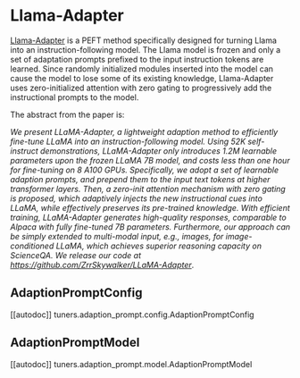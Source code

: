 <!--Copyright 2023 The HuggingFace Team. All rights reserved.

Licensed under the Apache License, Version 2.0 (the "License"); you may not use this file except in compliance with
the License. You may obtain a copy of the License at

http://www.apache.org/licenses/LICENSE-2.0

Unless required by applicable law or agreed to in writing, software distributed under the License is distributed on
an "AS IS" BASIS, WITHOUT WARRANTIES OR CONDITIONS OF ANY KIND, either express or implied. See the License for the
specific language governing permissions and limitations under the License.

⚠️ Note that this file is in Markdown but contain specific syntax for our doc-builder (similar to MDX) that may not be
rendered properly in your Markdown viewer.

-->

# Llama-Adapter

[Llama-Adapter](https://hf.co/papers/2303.16199) is a PEFT method specifically designed for turning Llama into an instruction-following model. The Llama model is frozen and only a set of adaptation prompts prefixed to the input instruction tokens are learned. Since randomly initialized modules inserted into the model can cause the model to lose some of its existing knowledge, Llama-Adapter uses zero-initialized attention with zero gating to progressively add the instructional prompts to the model.

The abstract from the paper is:

*We present LLaMA-Adapter, a lightweight adaption method to efficiently fine-tune LLaMA into an instruction-following model. Using 52K self-instruct demonstrations, LLaMA-Adapter only introduces 1.2M learnable parameters upon the frozen LLaMA 7B model, and costs less than one hour for fine-tuning on 8 A100 GPUs. Specifically, we adopt a set of learnable adaption prompts, and prepend them to the input text tokens at higher transformer layers. Then, a zero-init attention mechanism with zero gating is proposed, which adaptively injects the new instructional cues into LLaMA, while effectively preserves its pre-trained knowledge. With efficient training, LLaMA-Adapter generates high-quality responses, comparable to Alpaca with fully fine-tuned 7B parameters. Furthermore, our approach can be simply extended to multi-modal input, e.g., images, for image-conditioned LLaMA, which achieves superior reasoning capacity on ScienceQA. We release our code at https://github.com/ZrrSkywalker/LLaMA-Adapter*.

## AdaptionPromptConfig

[[autodoc]] tuners.adaption_prompt.config.AdaptionPromptConfig

## AdaptionPromptModel

[[autodoc]] tuners.adaption_prompt.model.AdaptionPromptModel